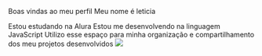 Boas vindas ao meu perfil 
Meu nome é leticia

Estou estudando na Alura
Estou me desenvolvendo na linguagem JavaScript
Utilizo esse espaço para minha organização e compartilhamento dos meu projetos desenvolvidos
![](https://s2.glbimg.com/MU_HOBQHWW68xx07g9NWMS4QQwg=/e.glbimg.com/og/ed/f/original/2021/11/30/giphy_1.gif)
